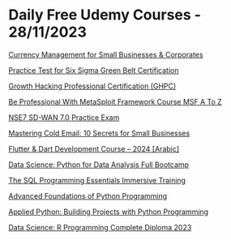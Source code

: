 # Daily Free Udemy Courses - 28/11/2023

[Currency Management for Small Businesses & Corporates](https://www.udemy.com/course/currency-management-for-small-businesses-corporates/?couponCode=CURRENCYMGT3)
[Practice Test for Six Sigma Green Belt Certification](https://www.udemy.com/course/practice-test-for-six-sigma-green-belt/?couponCode=1A99420CB9DD822C2C5C)
[Growth Hacking Professional Certification (GHPC)](https://www.udemy.com/course/growth-hacking-professional-certification/?couponCode=8FD309749B2EF563CA85)
[Be Professional With MetaSploit Framework Course MSF A To Z](https://www.udemy.com/course/be-professional-with-metasploit-framework-course-msf-a-to-z/?couponCode=RATEHAPPYBLACK)
[NSE7 SD-WAN 7.0 Practice Exam](https://www.udemy.com/course/nse7-sd-wan-70/?couponCode=078085B3D07AFE740CA1)
[Mastering Cold Email: 10 Secrets for Small Businesses](https://www.udemy.com/course/10-habits-of-highly-successful-cold-email-prospectors/?couponCode=A75A233F87D708E1D08B)
[Flutter & Dart Development Course – 2024 [Arabic]](https://www.udemy.com/course/flutter-dart-development-course-2024-arabic/?couponCode=27NOV11)
[Data Science: Python for Data Analysis Full Bootcamp](https://www.udemy.com/course/mastering-python-data-handling-analysis-and-visualization/?couponCode=C6CEE2922CFD665A72BC)
[The SQL Programming Essentials Immersive Training](https://www.udemy.com/course/the-sql-programming-essentials-immersive-training/?couponCode=65862D0F825E1C8550C1)
[Advanced Foundations of Python Programming](https://www.udemy.com/course/advanced-foundations-of-python-programming-complete-training/?couponCode=5FA26BEFDB00A04060F6)
[Applied Python: Building Projects with Python Programming](https://www.udemy.com/course/applied-python-tiny-python-projects-fast-effective-course/?couponCode=70DE255280D17D2B2597)
[Data Science: R Programming Complete Diploma 2023](https://www.udemy.com/course/the-r-programming-for-everyone-a-z-comprehensive-bootcamp/?couponCode=9FDE44C2659508048738)
